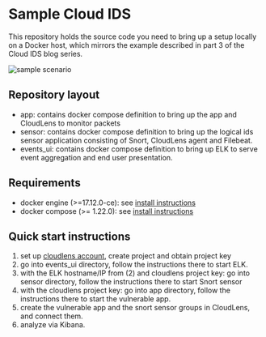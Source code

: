 # Sample Cloud IDS

This repository holds the source code you need to bring up a setup locally on a Docker host, which mirrors the example described in part 3 of the Cloud IDS blog series.

![sample scenario][sample scenario]

## Repository layout

  - app: contains docker compose definition to bring up the app and CloudLens to monitor packets
  - sensor: contains docker compose definition to bring up the logical ids sensor application consisting of Snort, CloudLens agent and Filebeat.
  - events_ui: contains docker compose definition to bring up ELK to serve event aggregation and end user presentation.

## Requirements
  - docker engine (>=17.12.0-ce): see [install instructions][docker setup] 
  - docker compose (>= 1.22.0): see [install instructions][docker compose setup]

## Quick start instructions
  1. set up [cloudlens account][cloudlens account], create project and obtain project key 
  2. go into events_ui directory, follow the instructions there to start ELK.
  3. with the ELK hostname/IP from (2) and cloudlens project key: go into sensor directory, follow the instructions there to start Snort sensor
  4. with the cloudlens project key: go into app directory, follow the instructions there to start the vulnerable app.
  5. create the vulnerable app and the snort sensor groups in CloudLens, and connect them.
  6. analyze via Kibana.
  
[docker setup]: https://docs.docker.com/install/ "docker ce setup"
[docker compose setup]: https://docs.docker.com/compose/install/#install-compose "docker compose install setup"
[cloudlens account]: https://ixia.cloud/startup
[sample scenario]: https://gist.githubusercontent.com/winstonliu-keysight/61dbb809da0e5dd40fcccab4848314c1/raw/61cbf5ac6cc6c431ef007db7694691e4a525dfe0/sample_cloud_ids_scenario.png